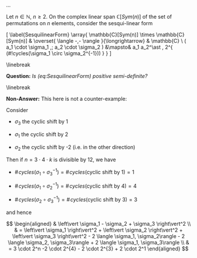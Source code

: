 
$\ldots$

Let $n \in \mathbb{N}$, $n \geq 2$.
On the complex linear span $\mathbb{C}[Sym(n)]$ of the set of permutations on $n$ elements, consider the sesqui-linear form

\[
 \label{SesquilinearForm}
  \array{
    \mathbb{C}[Sym(n)]
    \times
    \mathbb{C}[Sym(n)]
    &
    \overset{
      \langle
        -,-
      \rangle 
    }{\longrightarrow}
    &
    \mathbb{C}
    \\
    (
    a_1 \cdot \sigma_1
    ,\;
    a_2 \cdot \sigma_2
    )
    &\mapsto&
    a_1 a_2^\ast
    \, 
    2^{ (\#\!cycles(\sigma_1 \circ \sigma_2^{-1})) }
  }
\]

\linebreak

**Question:** _Is (eq:SesquilinearForm) positive semi-definite?_


\linebreak

**Non-Answer:** This here is not a counter-example:

Consider

* $\sigma_3$ the cyclic shift by 1

* $\sigma_1$ the cyclic shift by 2

* $\sigma_2$ the cyclic shift by -2 (i.e. in the other direction)

Then if $n = 3 \cdot 4 \cdot k$ is divisible by 12, we have

* $\#\!cycles (\sigma_1 \circ \sigma_3^{-1}) = \#\!cycles(\text{cyclic shift by 1}) = 1$ 

* $\#\!cycles (\sigma_1 \circ \sigma_2^{-1}) = \#\!cycles(\text{cyclic shift by 4}) = 4$ 

* $\#\!cycles (\sigma_2 \circ \sigma_3^{-1}) = \#\!cycles(\text{cyclic shift by 3}) = 3$ 

and hence

$$
  \begin{aligned}
    & \left\vert \sigma_1 - \sigma_2 + \sigma_3 \right\vert^2
    \\
    & = 
    \left\vert \sigma_1 \right\vert^2
    +
    \left\vert \sigma_2 \right\vert^2
    +
    \left\vert \sigma_3 \right\vert^2
    - 
    2 \langle \sigma_1, \sigma_2\rangle
    - 
    2 \langle \sigma_2, \sigma_3\rangle
    + 
    2 \langle \sigma_1, \sigma_3\rangle
    \\
    & = 
    3 \cdot 2^n
    -2 \cdot 2^{4}
    - 2 \cdot 2^{3}
    + 2 \cdot 2^1
  \end{aligned}
$$



